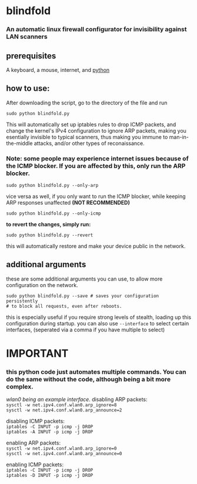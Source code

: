 # blindfold
### An automatic linux firewall configurator for invisibility against LAN scanners


## prerequisites
A keyboard, a mouse, internet, and [python](https://www.python.org/downloads/)
## how to use:
After downloading the script, go to the directory of the file and run
```
sudo python blindfold.py
```

This will automatically set up iptables rules to drop ICMP packets, and change the kernel's IPv4 configuration to ignore ARP packets, making you esentially invisible to typical scanners, thus making you immune to man-in-the-middle attacks, and/or other types of reconaissance.
### Note: some people may experience internet issues because of the ICMP blocker. If you are affected by this, only run the ARP blocker.
```
sudo python blindfold.py --only-arp
```
vice versa as well, if you only want to run the ICMP blocker, while keeping ARP responses unaffected **(NOT RECOMMENDED)**
```
sudo python blindfold.py --only-icmp
```


**to revert the changes, simply run:**
```
sudo python blindfold.py --revert
```
this will automatically restore and make your device public in the network.

## additional arguments
these are some additional arguments you can use, to allow more configuration on the network.

```
sudo python blindfold.py --save # saves your configuration persistently
# to block all requests, even after reboots.
```
this is especially useful if you require strong levels of stealth, loading up this configuration during startup.
you can also use `--interface` to select certain interfaces, (seperated via a comma if you have multiple to select)



# IMPORTANT
### this python code just automates multiple commands. You can do the same without the code, although being a bit more complex.

*wlan0 being an example interface.*
disabling ARP packets:<br>
`sysctl -w net.ipv4.conf.wlan0.arp_ignore=8`<br>
`sysctl -w net.ipv4.conf.wlan0.arp_announce=2`

disabling ICMP packets:<br>
`iptables -C INPUT -p icmp -j DROP`<br>
`iptables -A INPUT -p icmp -j DROP`

enabling ARP packets:<br>
`sysctl -w net.ipv4.conf.wlan0.arp_ignore=0`<br>
`sysctl -w net.ipv4.conf.wlan0.arp_announce=0`

enabling ICMP packets:<br>
`iptables -C INPUT -p icmp -j DROP`<br>
`iptables -D INPUT -p icmp -j DROP`


